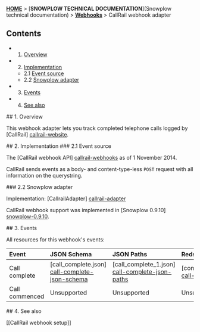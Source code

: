 [**HOME**](Home) > [**SNOWPLOW TECHNICAL DOCUMENTATION**](Snowplow technical documentation) > [**Webhooks**](Webhooks) > CallRail webhook adapter

## Contents

- 1. [Overview](#overview)  
- 2. [Implementation](#implementation)  
  - 2.1 [Event source](#source)  
  - 2.2 [Snowplow adapter](#adapter)  
- 3. [Events](#events)  
- 4. [See also](#see-also)

<a name="overview" />
## 1. Overview

This webhook adapter lets you track completed telephone calls logged by [CallRail] [callrail-website].

<a name="implementation" />
## 2. Implementation

<a name="source" />
### 2.1 Event source

The [CallRail webhook API] [callrail-webhooks] as of 1 November 2014.

CallRail sends events as a body- and content-type-less `POST` request with all information on the querystring.

<a name="adapter" />
### 2.2 Snowplow adapter

Implementation: [CallrailAdapter] [callrail-adapter]

CallRail webhook support was implemented in [Snowplow 0.9.10] [snowplow-0.9.10].

<a name="events" />
## 3. Events

All resources for this webhook's events:

| **Event**      | **JSON Schema**                                  | **JSON Paths**                                    | **Redshift Table**                                     |
|:---------------|:-------------------------------------------------|:--------------------------------------------------|:-------------------------------------------------------|
| Call complete  | [call_complete.json] [call-complete-json-schema] | [call_complete_1.json] [call-complete-json-paths] | [com_callrail_call_complete_1.sql] [call-complete-sql] |
| Call commenced | Unsupported                                      | Unsupported                                       | Unsupported                                            |

<a name="see-also" />
## 4. See also

[[CallRail webhook setup]]

[callrail-website]: http://www.callrail.com/
[callrail-webhooks]: https://support.callrail.com/hc/en-us/articles/201211133-Webhooks

[callrail-adapter]: https://github.com/snowplow/snowplow/blob/master/3-enrich/scala-common-enrich/src/main/scala/com.snowplowanalytics.snowplow.enrich/common/adapters/registry/CallrailAdapter.scala
[snowplow-0.9.10]: https://github.com/snowplow/snowplow/releases/tag/0.9.10

[call-complete-json-schema]: xxx
[call-complete-json-paths]: xxx
[call-complete-sql]: xxx 
